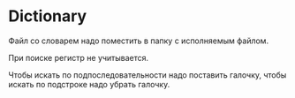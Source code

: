 # Dictionary

Файл со словарем надо поместить в папку с исполняемым файлом.

При поиске регистр не учитывается.

Чтобы искать по подпоследовательности надо поставить галочку, чтобы искать по подстроке надо убрать галочку.
